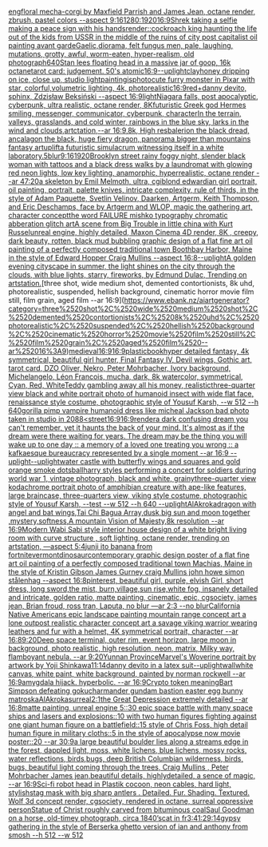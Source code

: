 [eng](https://www.ebank.nz/aiartgenerator?category=eng)[floral mecha-corgi by Maxfield Parrish and James Jean, octane render, zbrush, pastel colors --aspect 9:16](https://www.ebank.nz/aiartgenerator?category=floral%2520mecha-corgi%2520by%2520Maxfield%2520Parrish%2520and%2520James%2520Jean%2C%2520octane%2520render%2C%2520zbrush%2C%2520pastel%2520colors%2520--aspect%25209%3A16)[1280:1920](https://www.ebank.nz/aiartgenerator?category=1280%3A1920)[16:9](https://www.ebank.nz/aiartgenerator?category=16%3A9)[Shrek taking a selfie making a peace sign with his hands](https://www.ebank.nz/aiartgenerator?category=Shrek%2520taking%2520a%2520selfie%2520making%2520a%2520peace%2520sign%2520with%2520his%2520hands)[render::](https://www.ebank.nz/aiartgenerator?category=render%3A%3A)[cockroach king haunting the life out of the kids from USSR in the middle of the ruins of city post capitalist oil painting avant garde](https://www.ebank.nz/aiartgenerator?category=cockroach%2520king%2520haunting%2520the%2520life%2520out%2520of%2520the%2520kids%2520from%2520USSR%2520in%2520the%2520middle%2520of%2520the%2520ruins%2520of%2520city%2520post%2520capitalist%2520oil%2520painting%2520avant%2520garde)[Gaelic,](https://www.ebank.nz/aiartgenerator?category=Gaelic%2C)[diorama, felt fungus men, pale, laughing, mutations, grotty, awful, worm-eaten, hyper-realism, old photograph](https://www.ebank.nz/aiartgenerator?category=diorama%2C%2520felt%2520fungus%2520men%2C%2520pale%2C%2520laughing%2C%2520mutations%2C%2520grotty%2C%2520awful%2C%2520worm-eaten%2C%2520hyper-realism%2C%2520old%2520photograph)[640](https://www.ebank.nz/aiartgenerator?category=640)[Stan lees floating head in a massive jar of goop, 16k octane](https://www.ebank.nz/aiartgenerator?category=Stan%2520lees%2520floating%2520head%2520in%2520a%2520massive%2520jar%2520of%2520goop%2C%252016k%2520octane)[tarot card: judgement. 50's atomic](https://www.ebank.nz/aiartgenerator?category=tarot%2520card%3A%2520judgement.%252050%27s%2520atomic)[16:9](https://www.ebank.nz/aiartgenerator?category=16%3A9)[--uplight](https://www.ebank.nz/aiartgenerator?category=--uplight)[clay](https://www.ebank.nz/aiartgenerator?category=clay)[honey dripping on ice, close up, studio light](https://www.ebank.nz/aiartgenerator?category=honey%2520dripping%2520on%2520ice%2C%2520close%2520up%2C%2520studio%2520light)[painting](https://www.ebank.nz/aiartgenerator?category=painting)[is](https://www.ebank.nz/aiartgenerator?category=is)[photo](https://www.ebank.nz/aiartgenerator?category=photo)[cute furry monster in Pixar with star, colorful,volumetric lighting, 4k, photorealistic](https://www.ebank.nz/aiartgenerator?category=cute%2520furry%2520monster%2520in%2520Pixar%2520with%2520star%2C%2520colorful%2Cvolumetric%2520lighting%2C%25204k%2C%2520photorealistic)[16:9](https://www.ebank.nz/aiartgenerator?category=16%3A9)[red+](https://www.ebank.nz/aiartgenerator?category=red%2B)[danny devito, sphinx, Zdzisław Beksiński --aspect 16:9](https://www.ebank.nz/aiartgenerator?category=danny%2520devito%2C%2520sphinx%2C%2520Zdzis%C5%82aw%2520Beksi%C5%84ski%2520--aspect%252016%3A9)[light](https://www.ebank.nz/aiartgenerator?category=light)[Niagara falls, post apocalyptic, cyberpunk, ultra realistic, octane render, 8K](https://www.ebank.nz/aiartgenerator?category=Niagara%2520falls%2C%2520post%2520apocalyptic%2C%2520cyberpunk%2C%2520ultra%2520realistic%2C%2520octane%2520render%2C%25208K)[futuristic Greek god Hermes smiling, messenger, communicator, cyberpunk, character](https://www.ebank.nz/aiartgenerator?category=futuristic%2520Greek%2520god%2520Hermes%2520smiling%2C%2520messenger%2C%2520communicator%2C%2520cyberpunk%2C%2520character)[In the terrain, valleys, grasslands, and cold winter, rainbows in the blue sky, larks in the wind and clouds,artctation,--ar 16:9,8k, High res](https://www.ebank.nz/aiartgenerator?category=In%2520the%2520terrain%2C%2520valleys%2C%2520grasslands%2C%2520and%2520cold%2520winter%2C%2520rainbows%2520in%2520the%2520blue%2520sky%2C%2520larks%2520in%2520the%2520wind%2520and%2520clouds%2Cartctation%2C--ar%252016%3A9%2C8k%2C%2520High%2520res)[balerion the black dread, ancalagon the black, huge fiery dragon, panorama bigger than mountains fantasy art](https://www.ebank.nz/aiartgenerator?category=balerion%2520the%2520black%2520dread%2C%2520ancalagon%2520the%2520black%2C%2520huge%2520fiery%2520dragon%2C%2520panorama%2520bigger%2520than%2520mountains%2520fantasy%2520art)[uplift](https://www.ebank.nz/aiartgenerator?category=uplift)[a futuristic simulacrum witnessing itself in a white laboratory](https://www.ebank.nz/aiartgenerator?category=a%2520futuristic%2520simulacrum%2520witnessing%2520itself%2520in%2520a%2520white%2520laboratory)[.5](https://www.ebank.nz/aiartgenerator?category=.5)[blur](https://www.ebank.nz/aiartgenerator?category=blur)[9:16](https://www.ebank.nz/aiartgenerator?category=9%3A16)[1920](https://www.ebank.nz/aiartgenerator?category=1920)[Brooklyn street rainy foggy night, slender black woman with tattoos and a black dress walks by a laundromat with glowing red neon lights, low key lighting, anamorphic, hyperrealistic, octane render --ar 47:20](https://www.ebank.nz/aiartgenerator?category=Brooklyn%2520street%2520rainy%2520foggy%2520night%2C%2520slender%2520black%2520woman%2520with%2520tattoos%2520and%2520a%2520black%2520dress%2520walks%2520by%2520a%2520laundromat%2520with%2520glowing%2520red%2520neon%2520lights%2C%2520low%2520key%2520lighting%2C%2520anamorphic%2C%2520hyperrealistic%2C%2520octane%2520render%2520--ar%252047%3A20)[a skeleton by Emil Melmoth, ultra, cgi](https://www.ebank.nz/aiartgenerator?category=a%2520skeleton%2520by%2520Emil%2520Melmoth%2C%2520ultra%2C%2520cgi)[blond edwardian girl portrait, oil painting, portrait, palette knives, intricate complexity, rule of thirds, in the style of Adam Paquette, Svetlin Velinov, Daarken, Artgerm, Keith Thompson, and Eric Deschamps, face by Artgerm and WLOP, magic the gathering art, character concept](https://www.ebank.nz/aiartgenerator?category=blond%2520edwardian%2520girl%2520portrait%2C%2520oil%2520painting%2C%2520portrait%2C%2520palette%2520knives%2C%2520intricate%2520complexity%2C%2520rule%2520of%2520thirds%2C%2520in%2520the%2520style%2520of%2520Adam%2520Paquette%2C%2520Svetlin%2520Velinov%2C%2520Daarken%2C%2520Artgerm%2C%2520Keith%2520Thompson%2C%2520and%2520Eric%2520Deschamps%2C%2520face%2520by%2520Artgerm%2520and%2520WLOP%2C%2520magic%2520the%2520gathering%2520art%2C%2520character%2520concept)[the word FAILURE mishko typography chromatic abberation glitch art](https://www.ebank.nz/aiartgenerator?category=the%2520word%2520FAILURE%2520mishko%2520typography%2520chromatic%2520abberation%2520glitch%2520art)[A scene from Big Trouble in little china with Kurt Russel](https://www.ebank.nz/aiartgenerator?category=A%2520scene%2520from%2520Big%2520Trouble%2520in%2520little%2520china%2520with%2520Kurt%2520Russel)[unreal engine, highly detailed, Maxon Cinema 4D render, 8K , creepy, dark beauty, rotten, black mud bubbling graphic design of a flat fine art oil painting of a perfectly composed traditional town Boothbay Harbor, Maine in the style of Edward Hopper Craig Mullins --aspect 16:8](https://www.ebank.nz/aiartgenerator?category=unreal%2520engine%2C%2520highly%2520detailed%2C%2520Maxon%2520Cinema%25204D%2520render%2C%25208K%2520%2C%2520creepy%2C%2520dark%2520beauty%2C%2520rotten%2C%2520black%2520mud%2520bubbling%2520graphic%2520design%2520of%2520a%2520flat%2520fine%2520art%2520oil%2520painting%2520of%2520a%2520perfectly%2520composed%2520traditional%2520town%2520Boothbay%2520Harbor%2C%2520Maine%2520in%2520the%2520style%2520of%2520Edward%2520Hopper%2520Craig%2520Mullins%2520--aspect%252016%3A8)[--uplight](https://www.ebank.nz/aiartgenerator?category=--uplight)[A golden evening cityscape in summer, the light shines on the city through the clouds, with blue lights, starry, fireworks, by Edmund Dulac, Trending on artstation.](https://www.ebank.nz/aiartgenerator?category=A%2520golden%2520evening%2520cityscape%2520in%2520summer%2C%2520the%2520light%2520shines%2520on%2520the%2520city%2520through%2520the%2520clouds%2C%2520with%2520blue%2520lights%2C%2520starry%2C%2520fireworks%2C%2520by%2520Edmund%2520Dulac%2C%2520Trending%2520on%2520artstation.)[three shot, wide medium shot, demented contortionists, 8k uhd, photorealistic, suspended, hellish background, cinematic horror movie film still, film grain, aged film --ar 16:9](https://www.ebank.nz/aiartgenerator?category=three%2520shot%2C%2520wide%2520medium%2520shot%2C%2520demented%2520contortionists%2C%25208k%2520uhd%2C%2520photorealistic%2C%2520suspended%2C%2520hellish%2520background%2C%2520cinematic%2520horror%2520movie%2520film%2520still%2C%2520film%2520grain%2C%2520aged%2520film%2520--ar%252016%3A9)[medieval](https://www.ebank.nz/aiartgenerator?category=medieval)[16:9](https://www.ebank.nz/aiartgenerator?category=16%3A9)[16:9](https://www.ebank.nz/aiartgenerator?category=16%3A9)[plastic](https://www.ebank.nz/aiartgenerator?category=plastic)[book](https://www.ebank.nz/aiartgenerator?category=book)[hyper detailed fantasy, 4k symmetrical, beautiful girl hunter, Final Fantasy IV, Devil wings, Gothic art, tarot card, DZO Oliver, Nekro, Peter Mohrbacher, Ivory background, Michelangelo, Léon Francois, mucha, dark, 8k watercolor, symmetrical, Cyan, Red, White](https://www.ebank.nz/aiartgenerator?category=hyper%2520detailed%2520fantasy%2C%25204k%2520symmetrical%2C%2520beautiful%2520girl%2520hunter%2C%2520Final%2520Fantasy%2520IV%2C%2520Devil%2520wings%2C%2520Gothic%2520art%2C%2520tarot%2520card%2C%2520DZO%2520Oliver%2C%2520Nekro%2C%2520Peter%2520Mohrbacher%2C%2520Ivory%2520background%2C%2520Michelangelo%2C%2520L%C3%A9on%2520Francois%2C%2520mucha%2C%2520dark%2C%25208k%2520watercolor%2C%2520symmetrical%2C%2520Cyan%2C%2520Red%2C%2520White)[Teddy gambling away all his money, realistic](https://www.ebank.nz/aiartgenerator?category=Teddy%2520gambling%2520away%2520all%2520his%2520money%2C%2520realistic)[three-quarter view black and white portrait photo of humanoid insect with wide flat face, renaissance style costume, photographic style of Yousuf Karsh, --w 512 --h 640](https://www.ebank.nz/aiartgenerator?category=three-quarter%2520view%2520black%2520and%2520white%2520portrait%2520photo%2520of%2520humanoid%2520insect%2520with%2520wide%2520flat%2520face%2C%2520renaissance%2520style%2520costume%2C%2520photographic%2520style%2520of%2520Yousuf%2520Karsh%2C%2520--w%2520512%2520--h%2520640)[gorilla pimp vampire humanoid dress like micheal Jackson bad photo taken in studio in 2088](https://www.ebank.nz/aiartgenerator?category=gorilla%2520pimp%2520vampire%2520humanoid%2520dress%2520like%2520micheal%2520Jackson%2520bad%2520photo%2520taken%2520in%2520studio%2520in%25202088)[<street](https://www.ebank.nz/aiartgenerator?category=%3Cstreet)[16:9](https://www.ebank.nz/aiartgenerator?category=16%3A9)[16:9](https://www.ebank.nz/aiartgenerator?category=16%3A9)[render](https://www.ebank.nz/aiartgenerator?category=render)[a dark confusing dream you can't remember, yet it haunts the back of your mind. It's almost as if the dream were there waiting for years. The dream may be the thing you will wake up to one day :: a memory of a loved one treating you wrong :: a kafkaesque bureaucracy represented by a single moment --ar 16:9 --uplight](https://www.ebank.nz/aiartgenerator?category=a%2520dark%2520confusing%2520dream%2520you%2520can%27t%2520remember%2C%2520yet%2520it%2520haunts%2520the%2520back%2520of%2520your%2520mind.%2520It%27s%2520almost%2520as%2520if%2520the%2520dream%2520were%2520there%2520waiting%2520for%2520years.%2520The%2520dream%2520may%2520be%2520the%2520thing%2520you%2520will%2520wake%2520up%2520to%2520one%2520day%2520%3A%3A%2520a%2520memory%2520of%2520a%2520loved%2520one%2520treating%2520you%2520wrong%2520%3A%3A%2520a%2520kafkaesque%2520bureaucracy%2520represented%2520by%2520a%2520single%2520moment%2520--ar%252016%3A9%2520--uplight)[--uplight](https://www.ebank.nz/aiartgenerator?category=--uplight)[water castle with butterfly wings and squares and gold orange smoke dots](https://www.ebank.nz/aiartgenerator?category=water%2520castle%2520with%2520butterfly%2520wings%2520and%2520squares%2520and%2520gold%2520orange%2520smoke%2520dots)[ball](https://www.ebank.nz/aiartgenerator?category=ball)[harry styles performing a concert for soldiers during world war 1, vintage photograph, black and white, grainy](https://www.ebank.nz/aiartgenerator?category=harry%2520styles%2520performing%2520a%2520concert%2520for%2520soldiers%2520during%2520world%2520war%25201%2C%2520vintage%2520photograph%2C%2520black%2520and%2520white%2C%2520grainy)[three-quarter view kodachrome portrait photo of amphibian creature with ape-like features, large braincase, three-quarters view, viking style costume, photographic style of Yousuf Karsh, --test --w 512 --h 640 --uplight](https://www.ebank.nz/aiartgenerator?category=three-quarter%2520view%2520kodachrome%2520portrait%2520photo%2520of%2520amphibian%2520creature%2520with%2520ape-like%2520features%2C%2520large%2520braincase%2C%2520three-quarters%2520view%2C%2520viking%2520style%2520costume%2C%2520photographic%2520style%2520of%2520Yousuf%2520Karsh%2C%2520--test%2520--w%2520512%2520--h%2520640%2520--uplight)[AlAkroka](https://www.ebank.nz/aiartgenerator?category=AlAkroka)[dragon with angel and bat wings,Tai Chi Bagua Array,dusk,big sun and moon together ,mystery,softness,A mountain Vision of Majesty,8k resolution --ar 16:9](https://www.ebank.nz/aiartgenerator?category=dragon%2520with%2520angel%2520and%2520bat%2520wings%2CTai%2520Chi%2520Bagua%2520Array%2Cdusk%2Cbig%2520sun%2520and%2520moon%2520together%2520%2Cmystery%2Csoftness%2CA%2520mountain%2520Vision%2520of%2520Majesty%2C8k%2520resolution%2520--ar%252016%3A9)[Modern Wabi Sabi style interior house design of a white bright living room with curve structure , soft lighting, octane render, trending on artstation, —aspect 5:4](https://www.ebank.nz/aiartgenerator?category=Modern%2520Wabi%2520Sabi%2520style%2520interior%2520house%2520design%2520of%2520a%2520white%2520bright%2520living%2520room%2520with%2520curve%2520structure%2520%2C%2520soft%2520lighting%2C%2520octane%2520render%2C%2520trending%2520on%2520artstation%2C%2520%E2%80%94aspect%25205%3A4)[junji ito banana from fortnite](https://www.ebank.nz/aiartgenerator?category=junji%2520ito%2520banana%2520from%2520fortnite)[vermont](https://www.ebank.nz/aiartgenerator?category=vermont)[dinosaur](https://www.ebank.nz/aiartgenerator?category=dinosaur)[contemporary graphic design poster of a flat fine art oil painting of a perfectly composed traditional town Machias, Maine in the style of Kristin Gibson James Gurney craig Mullins john howe simon stålenhag --aspect 16:8](https://www.ebank.nz/aiartgenerator?category=contemporary%2520graphic%2520design%2520poster%2520of%2520a%2520flat%2520fine%2520art%2520oil%2520painting%2520of%2520a%2520perfectly%2520composed%2520traditional%2520town%2520Machias%2C%2520Maine%2520in%2520the%2520style%2520of%2520Kristin%2520Gibson%2520James%2520Gurney%2520craig%2520Mullins%2520john%2520howe%2520simon%2520st%C3%A5lenhag%2520--aspect%252016%3A8)[pinterest, beautiful girl, purple, elvish Girl, short dress, long sword,the mist, burn,village,sun rise,white fog, insanely detailed and intricate, golden ratio, matte painting, cinematic, epic, cgsociety, james jean, Brian froud, ross tran, Laputa, no blur —ar 2:3 --no blur](https://www.ebank.nz/aiartgenerator?category=pinterest%2C%2520beautiful%2520girl%2C%2520purple%2C%2520elvish%2520Girl%2C%2520short%2520dress%2C%2520long%2520sword%2Cthe%2520mist%2C%2520burn%2Cvillage%2Csun%2520rise%2Cwhite%2520fog%2C%2520insanely%2520detailed%2520and%2520intricate%2C%2520golden%2520ratio%2C%2520matte%2520painting%2C%2520cinematic%2C%2520epic%2C%2520cgsociety%2C%2520james%2520jean%2C%2520Brian%2520froud%2C%2520ross%2520tran%2C%2520Laputa%2C%2520no%2520blur%2520%E2%80%94ar%25202%3A3%2520--no%2520blur)[California Native Americans epic landscape painting mountain range concept art a lone outpost realistic character concept art a savage viking warrior wearing leathers and fur with a helmet, 4K symmetrical portrait, character --ar 16:8](https://www.ebank.nz/aiartgenerator?category=California%2520Native%2520Americans%2520epic%2520landscape%2520painting%2520mountain%2520range%2520concept%2520art%2520a%2520lone%2520outpost%2520realistic%2520character%2520concept%2520art%2520a%2520savage%2520viking%2520warrior%2520wearing%2520leathers%2520and%2520fur%2520with%2520a%2520helmet%2C%25204K%2520symmetrical%2520portrait%2C%2520character%2520--ar%252016%3A8)[9:20](https://www.ebank.nz/aiartgenerator?category=9%3A20)[Deep space terminal, outer rim, event horizon, large moon in background, photo realistic, high resolution, neon, matrix, Milky way, flamboyant nebula. --ar 9:20](https://www.ebank.nz/aiartgenerator?category=Deep%2520space%2520terminal%2C%2520outer%2520rim%2C%2520event%2520horizon%2C%2520large%2520moon%2520in%2520background%2C%2520photo%2520realistic%2C%2520high%2520resolution%2C%2520neon%2C%2520matrix%2C%2520Milky%2520way%2C%2520flamboyant%2520nebula.%2520--ar%25209%3A20)[Yunnan Province](https://www.ebank.nz/aiartgenerator?category=Yunnan%2520Province)[Marvel's Woverine portrait by artwork by Yoji Shinkawa](https://www.ebank.nz/aiartgenerator?category=Marvel%27s%2520Woverine%2520portrait%2520by%2520artwork%2520by%2520Yoji%2520Shinkawa)[11:14](https://www.ebank.nz/aiartgenerator?category=11%3A14)[danny devito in a latex suit](https://www.ebank.nz/aiartgenerator?category=danny%2520devito%2520in%2520a%2520latex%2520suit)[--uplight](https://www.ebank.nz/aiartgenerator?category=--uplight)[wall](https://www.ebank.nz/aiartgenerator?category=wall)[white canvas, white paint, white background, painted by norman rockwell --ar 16:9](https://www.ebank.nz/aiartgenerator?category=white%2520canvas%2C%2520white%2520paint%2C%2520white%2520background%2C%2520painted%2520by%2520norman%2520rockwell%2520--ar%252016%3A9)[amygdala hijack.  hyperbolic.  --ar 16:9](https://www.ebank.nz/aiartgenerator?category=amygdala%2520hijack.%2520%2520hyperbolic.%2520%2520--ar%252016%3A9)[Crypto token meaning](https://www.ebank.nz/aiartgenerator?category=Crypto%2520token%2520meaning)[Bart Simpson defeating goku](https://www.ebank.nz/aiartgenerator?category=Bart%2520Simpson%2520defeating%2520goku)[charmander gundam bastion easter egg bunny matroska](https://www.ebank.nz/aiartgenerator?category=charmander%2520gundam%2520bastion%2520easter%2520egg%2520bunny%2520matroska)[AlAkroka](https://www.ebank.nz/aiartgenerator?category=AlAkroka)[surreal](https://www.ebank.nz/aiartgenerator?category=surreal)[2:1](https://www.ebank.nz/aiartgenerator?category=2%3A1)[the Great Depression extremely detailed --ar 16:8](https://www.ebank.nz/aiartgenerator?category=the%2520Great%2520Depression%2520extremely%2520detailed%2520--ar%252016%3A8)[matte painting, unreal engine 5::30 epic space battle with many space ships and lasers and explosions::10 with two human figures fighting against one giant human figure on a battlefield::15 style of Chris Foss, high detail human figure in military cloths::5 in the style of apocalypse now movie poster::20 --ar 30:9](https://www.ebank.nz/aiartgenerator?category=matte%2520painting%2C%2520unreal%2520engine%25205%3A%3A30%2520epic%2520space%2520battle%2520with%2520many%2520space%2520ships%2520and%2520lasers%2520and%2520explosions%3A%3A10%2520with%2520two%2520human%2520figures%2520fighting%2520against%2520one%2520giant%2520human%2520figure%2520on%2520a%2520battlefield%3A%3A15%2520style%2520of%2520Chris%2520Foss%2C%2520high%2520detail%2520human%2520figure%2520in%2520military%2520cloths%3A%3A5%2520in%2520the%2520style%2520of%2520apocalypse%2520now%2520movie%2520poster%3A%3A20%2520--ar%252030%3A9)[a large beautiful boulder lies along a  streams edge in  the forest,  dappled light, moss, white lichens, blue lichens, mossy rocks, water reflections,  birds,bugs, deep British Columbian wilderness, birds, bugs, beautiful light coming through the trees, Craig Mullins , Peter Mohrbacher James jean,beautiful details, highlydetailed, a sence of magic, --ar 16:9](https://www.ebank.nz/aiartgenerator?category=a%2520large%2520beautiful%2520boulder%2520lies%2520along%2520a%2520%2520streams%2520edge%2520in%2520%2520the%2520forest%2C%2520%2520dappled%2520light%2C%2520moss%2C%2520white%2520lichens%2C%2520blue%2520lichens%2C%2520mossy%2520rocks%2C%2520water%2520reflections%2C%2520%2520birds%2Cbugs%2C%2520deep%2520British%2520Columbian%2520wilderness%2C%2520birds%2C%2520bugs%2C%2520beautiful%2520light%2520coming%2520through%2520the%2520trees%2C%2520Craig%2520Mullins%2520%2C%2520Peter%2520Mohrbacher%2520James%2520jean%2Cbeautiful%2520details%2C%2520highlydetailed%2C%2520a%2520sence%2520of%2520magic%2C%2520--ar%252016%3A9)[Sci-fi robot head in Plastik cocoon, neon cables, hard light, stylish](https://www.ebank.nz/aiartgenerator?category=Sci-fi%2520robot%2520head%2520in%2520Plastik%2520cocoon%2C%2520neon%2520cables%2C%2520hard%2520light%2C%2520stylish)[stag mask with big sharp antlers . Detailed. Fur. Shading. Textured. Wolf 3d concept render, cgsociety, rendered in octane, surreal oppressive person](https://www.ebank.nz/aiartgenerator?category=stag%2520mask%2520with%2520big%2520sharp%2520antlers%2520.%2520Detailed.%2520Fur.%2520Shading.%2520Textured.%2520Wolf%25203d%2520concept%2520render%2C%2520cgsociety%2C%2520rendered%2520in%2520octane%2C%2520surreal%2520oppressive%2520person)[Statue of Christ roughly carved from bituminous coal](https://www.ebank.nz/aiartgenerator?category=Statue%2520of%2520Christ%2520roughly%2520carved%2520from%2520bituminous%2520coal)[Saul Goodman on a horse, old-timey photograph, circa 1840’s](https://www.ebank.nz/aiartgenerator?category=Saul%2520Goodman%2520on%2520a%2520horse%2C%2520old-timey%2520photograph%2C%2520circa%25201840%E2%80%99s)[cat in fr](https://www.ebank.nz/aiartgenerator?category=cat%2520in%2520fr)[3:4](https://www.ebank.nz/aiartgenerator?category=3%3A4)[1:2](https://www.ebank.nz/aiartgenerator?category=1%3A2)[9:14](https://www.ebank.nz/aiartgenerator?category=9%3A14)[gypsy gathering in the style of Berserk](https://www.ebank.nz/aiartgenerator?category=gypsy%2520gathering%2520in%2520the%2520style%2520of%2520Berserk)[a ghetto version of ian and anthony from smosh --h 512 --w 512](https://www.ebank.nz/aiartgenerator?category=a%2520ghetto%2520version%2520of%2520ian%2520and%2520anthony%2520from%2520smosh%2520--h%2520512%2520--w%2520512)